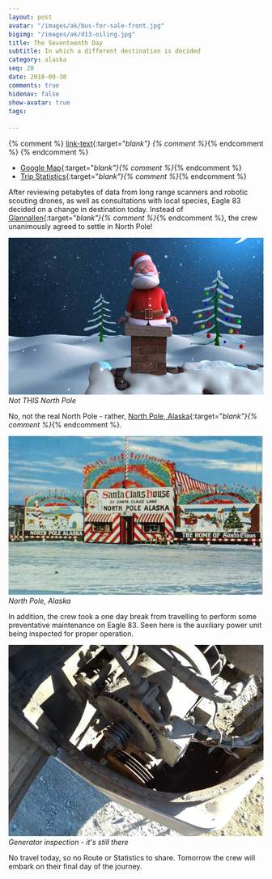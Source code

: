 ```yaml
---
layout: post
avatar: "/images/ak/bus-for-sale-front.jpg"
bigimg: "/images/ak/d13-oiling.jpg"
title: The Seventeenth Day
subtitle: In which a different destination is decided
category: alaska
seq: 20
date: 2018-09-30
comments: true
hidenav: false
show-avatar: true
tags:

---
```


{% comment %}
[link-text](link-url){:target="_blank"}
{% comment %}_{% endcomment %}
{% endcomment %}


* [Google Map](https://drive.google.com/open?id=1QToP1iDFNB0dEk8pjlkAVyIr8ThzeEdh&usp=sharing){:target="_blank"}{% comment %}_{% endcomment %} 
* [Trip Statistics](https://docs.google.com/spreadsheets/d/10dU6wdnTdiuMCkSWJ2yGe1PNjGZWlgYcmZ_RCtjf--8/edit?usp=sharing){:target="_blank"}{% comment %}_{% endcomment %}

After reviewing petabytes of data from long range scanners and robotic scouting 
drones, as well as consultations with local species, Eagle 83 decided on a change 
in destination today.  Instead of 
[Glannallen](https://en.wikipedia.org/wiki/Glennallen,_Alaska){:target="_blank"}{% comment %}_{% endcomment %},
the crew unanimously agreed to settle in North Pole!

![d17-north-pole](/images/ak/d17-north-pole.jpg)
*Not THIS North Pole*

No, not the real North Pole - rather, 
[North Pole, Alaska](https://en.wikipedia.org/wiki/North_Pole,_Alaska){:target="_blank"}{% comment %}_{% endcomment %}.

![d17-north-pole-alasa](/images/ak/d17-north-pole-alaska.jpg)
*North Pole, Alaska*

In addition, the crew took a one day break from travelling to perform some 
preventative maintenance on Eagle 83.
Seen here is the auxiliary power unit being inspected for proper operation.

![d17-generator](/images/ak/d17-generator.jpg)
*Generator inspection - it's still there*

No travel today, so no Route or Statistics to share.
Tomorrow the crew will embark on their final day of the journey.



